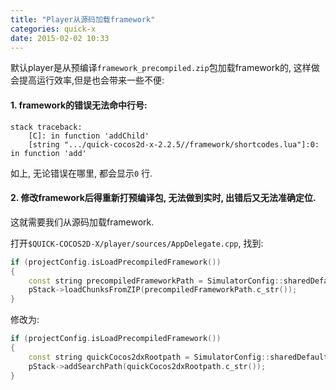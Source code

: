 ```yaml
---
title: "Player从源码加载framework"
categories: quick-x
date: 2015-02-02 10:33
---
```


默认player是从预编译`framework_precompiled.zip`包加载framework的, 这样做会提高运行效率,但是也会带来一些不便:

#### 1. framework的错误无法命中行号:

```
stack traceback:
	[C]: in function 'addChild'
	[string ".../quick-cocos2d-x-2.2.5//framework/shortcodes.lua"]:0: in function 'add'
```

如上, 无论错误在哪里, 都会显示`0` 行.

#### 2. 修改framework后得重新打预编译包, 无法做到实时, 出错后又无法准确定位.

这就需要我们从源码加载framework.

打开`$QUICK-COCOS2D-X/player/sources/AppDelegate.cpp`, 找到:

```c++
if (projectConfig.isLoadPrecompiledFramework())
{
    const string precompiledFrameworkPath = SimulatorConfig::sharedDefaults()->getPrecompiledFrameworkPath();
    pStack->loadChunksFromZIP(precompiledFrameworkPath.c_str());
}
```

修改为:

```c++
if (projectConfig.isLoadPrecompiledFramework())
{
    const string quickCocos2dxRootpath = SimulatorConfig::sharedDefaults()->getQuickCocos2dxRootPath();
    pStack->addSearchPath(quickCocos2dxRootpath.c_str());
}
```